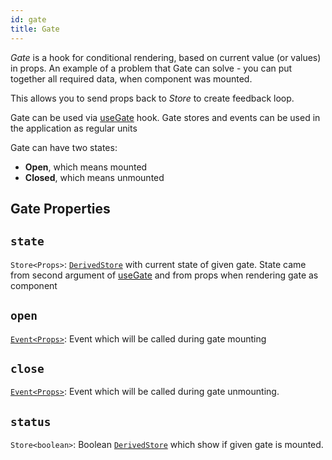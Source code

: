 ```yaml
---
id: gate
title: Gate
---
```


_Gate_ is a hook for conditional rendering, based on current value (or values) in props. An example of a problem that Gate can solve - you can put together all required data, when component was mounted.

This allows you to send props back to _Store_ to create feedback loop.

Gate can be used via [useGate](./useGate.md) hook. Gate stores and events can be used in the application as regular units

Gate can have two states:

- **Open**, which means mounted
- **Closed**, which means unmounted

## Gate Properties

## `state`

`Store<Props>`: [`DerivedStore`](../effector/Store.md#derived-store) with current state of given gate. State came from second argument of [useGate](./useGate.md) and from props when rendering gate as component

## `open`

[`Event<Props>`](../effector/Event.md): Event which will be called during gate mounting

## `close`

[`Event<Props>`](../effector/Event.md): Event which will be called during gate unmounting.

## `status`

`Store<boolean>`: Boolean [`DerivedStore`](../effector/Store.md#derived-store) which show if given gate is mounted.
